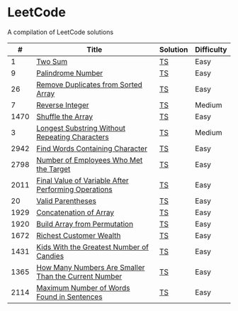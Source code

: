 # LeetCode

A compilation of LeetCode solutions

| # | Title | Solution | Difficulty |
|---| ----- | -------- | ---------- |
|1|[Two Sum](https://leetcode.com/problems/two-sum/description/) | [TS](https://github.com/Cloviski/leetcode/blob/main/leetcode-solutions/1-TwoSum.ts)|Easy|
|9|[Palindrome Number](https://leetcode.com/problems/palindrome-number/description/) | [TS](https://github.com/Cloviski/leetcode/blob/main/leetcode-solutions/9-PalindromeNumber.ts)|Easy|
|26|[Remove Duplicates from Sorted Array](https://leetcode.com/problems/remove-duplicates-from-sorted-array/description/) | [TS](https://github.com/Cloviski/leetcode/blob/main/leetcode-solutions/26-RemoveDuplicatesfromSortedArray.ts)|Easy|
|7|[Reverse Integer](https://leetcode.com/problems/reverse-integer/description/) | [TS](https://github.com/Cloviski/leetcode/blob/main/leetcode-solutions/7-ReverseInteger.ts)|Medium|
|1470|[Shuffle the Array](https://leetcode.com/problems/shuffle-the-array/description/) | [TS](https://github.com/Cloviski/leetcode/blob/main/leetcode-solutions/1470-ShuffleTheArray.ts)|Easy|
|3|[Longest Substring Without Repeating Characters](https://leetcode.com/problems/longest-substring-without-repeating-characters/) | [TS](https://github.com/Cloviski/leetcode/blob/main/leetcode-solutions/3-LongestSubstringWithoutRepeatingCharacters.ts)|Medium|
|2942|[Find Words Containing Character](https://leetcode.com/problems/find-words-containing-character/description/) | [TS](https://github.com/Cloviski/leetcode/blob/main/leetcode-solutions/2942-FindWordsContainingCharacter.ts)|Easy|
|2798|[Number of Employees Who Met the Target](https://leetcode.com/problems/number-of-employees-who-met-the-target/description/) | [TS](https://github.com/Cloviski/leetcode/blob/main/leetcode-solutions/2798-NumberofEmployeesWhoMettheTarget.ts)|Easy|
|2011|[Final Value of Variable After Performing Operations](https://leetcode.com/problems/final-value-of-variable-after-performing-operations/description/) | [TS](https://github.com/Cloviski/leetcode/blob/main/leetcode-solutions/2011-FinalValueofVariableAfterPerformingOperations.ts)|Easy|
|20|[Valid Parentheses](https://leetcode.com/problems/valid-parentheses/description/) | [TS](https://github.com/Cloviski/leetcode/blob/main/leetcode-solutions/20-ValidParentheses.ts)|Easy|
|1929|[Concatenation of Array](https://leetcode.com/problems/concatenation-of-array/description/) | [TS](https://github.com/Cloviski/leetcode/blob/main/leetcode-solutions/1929-ConcatenationofArray.ts)|Easy|
|1920|[Build Array from Permutation](https://leetcode.com/problems/build-array-from-permutation/description/) | [TS](https://github.com/Cloviski/leetcode/blob/main/leetcode-solutions/1920-BuildArrayfromPermutation.ts)|Easy|
|1672|[Richest Customer Wealth](https://leetcode.com/problems/richest-customer-wealth/description/) | [TS](https://github.com/Cloviski/leetcode/blob/main/leetcode-solutions/1672-RichestCustomerWealth.ts)|Easy|
|1431|[Kids With the Greatest Number of Candies](https://leetcode.com/problems/kids-with-the-greatest-number-of-candies/description/) | [TS](https://github.com/Cloviski/leetcode/blob/main/leetcode-solutions/1431-KidsWiththeGreatestNumberofCandies.ts)|Easy|
|1365|[How Many Numbers Are Smaller Than the Current Number](https://leetcode.com/problems/how-many-numbers-are-smaller-than-the-current-number/description/) | [TS](https://github.com/Cloviski/leetcode/blob/main/leetcode-solutions/1365-HowManyNumbersAreSmallerThanTheCurrentNumber.ts)|Easy|
|2114|[Maximum Number of Words Found in Sentences](https://leetcode.com/problems/maximum-number-of-words-found-in-sentences/description/) | [TS](https://github.com/Cloviski/leetcode/blob/main/leetcode-solutions/2114-MaximumNumberOfWordsFoundInSentences.ts)|Easy|
